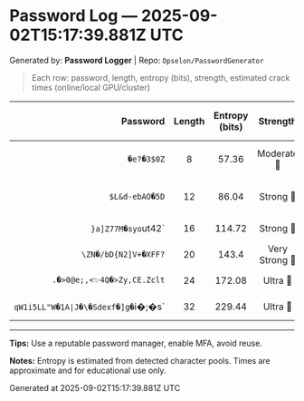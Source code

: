 # Password Log — 2025-09-02T15:17:39.881Z UTC

Generated by: **Password Logger** | Repo: `Opselon/PasswordGenerator`

> Each row: password, length, entropy (bits), strength, estimated crack times (online/local GPU/cluster)

| Password | Length | Entropy (bits) | Strength | Crack (online @100/s) | Local GPU (1B/s) | Cluster (1T/s) |
|---:|:---:|:---:|:---:|:---:|:---:|:---:|
| `�e?�3$0Z` | 8 | 57.36 | Moderate 💛 | 58626413 years 330 days | 5 years 314 days | 2 days 3 hours |
| `$L&d-ebAO�5D` | 12 | 86.04 | Strong 💚 | practically infinite | 2520828488 years 67 days | 2520828 years 178 days |
| `}a]Z77M�syo`ut42` | 16 | 114.72 | Strong 💚 | practically infinite | practically infinite | practically infinite |
| `\ZN�/bD{️N2]️V+�XFF?` | 20 | 143.4 | Very Strong 💙 | practically infinite | practically infinite | practically infinite |
| `.�>0@e;,<✨4Q�>Zy,CE.Zclt` | 24 | 172.08 | Ultra 💜 | practically infinite | practically infinite | practically infinite |
| `qW1i5LL"W�1A\|J�\�Sdexf�]g�`i�;�s` | 32 | 229.44 | Ultra 💜 | practically infinite | practically infinite | practically infinite |

---

**Tips:** Use a reputable password manager, enable MFA, avoid reuse.

**Notes:** Entropy is estimated from detected character pools. Times are approximate and for educational use only.

Generated at 2025-09-02T15:17:39.881Z UTC
